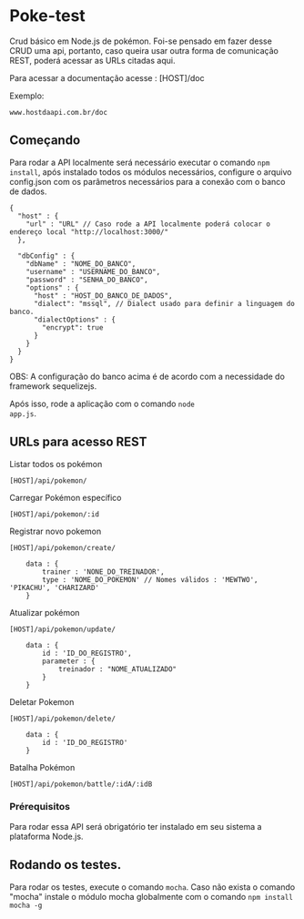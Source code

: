 # Poke-test

Crud básico em Node.js de pokémon.
Foi-se pensado em fazer desse CRUD uma api, portanto, caso queira usar outra forma de comunicação REST, poderá
acessar as URLs citadas aqui.

Para acessar a documentação acesse : [HOST]/doc

Exemplo:
```
www.hostdaapi.com.br/doc
```

## Começando

Para rodar a API localmente será necessário executar o comando <code>npm install</code>, após instalado
todos os módulos necessários, configure o arquivo config.json com os parâmetros necessários para a
conexão com o banco de dados.

```
{
  "host" : {
    "url" : "URL" // Caso rode a API localmente poderá colocar o endereço local "http://localhost:3000/"
  },

  "dbConfig" : {
    "dbName" : "NOME_DO_BANCO",
    "username" : "USERNAME_DO_BANCO",
    "password" : "SENHA_DO_BANCO",
    "options" : {
      "host" : "HOST_DO_BANCO_DE_DADOS",
      "dialect": "mssql", // Dialect usado para definir a linguagem do banco.
      "dialectOptions" : {
        "encrypt": true
      }
    }
  }
}
```

OBS: A configuração do banco acima é de acordo com a necessidade do framework sequelizejs.

Após isso, rode a aplicação com o comando <code>node app.js</code>.

## URLs para acesso REST

Listar todos os pokémon
```
[HOST]/api/pokemon/
```

Carregar Pokémon específico
```
[HOST]/api/pokemon/:id
```

Registrar novo pokemon
```
[HOST]/api/pokemon/create/
```
```
    data : {
        trainer : 'NONE_DO_TREINADOR',
        type : 'NOME_DO_POKEMON' // Nomes válidos : 'MEWTWO', 'PIKACHU', 'CHARIZARD'
    }

```

Atualizar pokémon
```
[HOST]/api/pokemon/update/

    data : {
        id : 'ID_DO_REGISTRO',
        parameter : {
            treinador : "NOME_ATUALIZADO"
        }
    }
```

Deletar Pokemon
```
[HOST]/api/pokemon/delete/
```
```
    data : {
        id : 'ID_DO_REGISTRO'
    }
```


Batalha Pokémon
```
[HOST]/api/pokemon/battle/:idA/:idB
```

### Prérequisitos

Para rodar essa API será obrigatório ter instalado em seu sistema a plataforma Node.js.

## Rodando os testes.

Para rodar os testes, execute o comando <code>mocha</code>.
Caso não exista o comando "mocha" instale o módulo mocha globalmente com o comando <code>npm install mocha -g</code>

